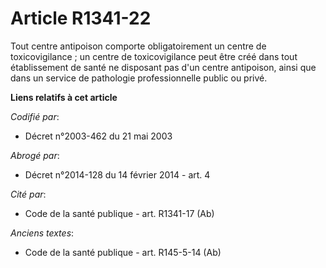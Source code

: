 # Article R1341-22

Tout centre antipoison comporte obligatoirement un centre de toxicovigilance ; un centre de toxicovigilance peut être créé
dans tout établissement de santé ne disposant pas d'un centre antipoison, ainsi que dans un service de pathologie
professionnelle public ou privé.

**Liens relatifs à cet article**

_Codifié par_:

  - Décret n°2003-462 du 21 mai 2003

_Abrogé par_:

  - Décret n°2014-128 du 14 février 2014 - art. 4

_Cité par_:

  - Code de la santé publique - art. R1341-17 (Ab)

_Anciens textes_:

  - Code de la santé publique - art. R145-5-14 (Ab)
